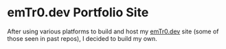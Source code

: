 # emTr0.dev Portfolio Site

After using various platforms to build and host my [emTr0.dev](https://emTr0.dev) site (some of those seen in past repos), I decided to build my own.
